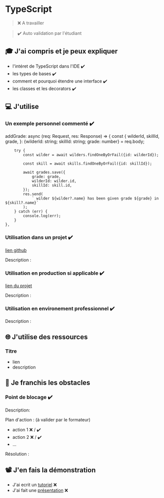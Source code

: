 # TypeScript

> ❌ A travailler

> ✔️ Auto validation par l'étudiant

## 🎓 J'ai compris et je peux expliquer

- l'intéret de TypeScript dans l'IDE  ✔️
- les types de bases  ✔️
- comment et pourquoi étendre une interface  ✔️
- les classes et les decorators  ✔️

## 💻 J'utilise

### Un exemple personnel commenté  ✔️

addGrade: async (req: Request, res: Response) => {
		const {
			wilderId,
			skillId,
			grade,
		}: {wilderId: string; skillId: string; grade: number} = req.body;

		try {
			const wilder = await wilders.findOneByOrFail({id: wilderId});

			const skill = await skills.findOneByOrFail({id: skillId});

			await grades.save({
				grade: grade,
				wilderId: wilder.id,
				skillId: skill.id,
			});
			res.send(
				` wilder ${wilder?.name} has been given grade ${grade} in ${skill?.name}`
			);
		} catch (err) {
			console.log(err);
		}
	},
### Utilisation dans un projet  ✔️

[lien github](...)

Description :

### Utilisation en production si applicable ✔️

[lien du projet](...)

Description :

### Utilisation en environement professionnel ✔️

Description :

## 🌐 J'utilise des ressources

### Titre

- lien
- description

## 🚧 Je franchis les obstacles

### Point de blocage ✔️

Description:

Plan d'action : (à valider par le formateur)

- action 1 ❌ / ✔️
- action 2 ❌ / ✔️
- ...

Résolution :

## 📽️ J'en fais la démonstration

- J'ai ecrit un [tutoriel](...) ❌ 
- J'ai fait une [présentation](...) ❌ 
